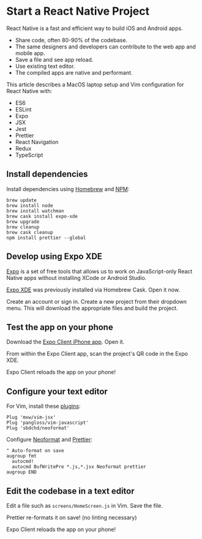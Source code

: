 # Start a React Native Project

React Native is a fast and efficient way to build iOS and Android apps.

* Share code, often 80-90% of the codebase.
* The same designers and developers
  can contribute to the web app and mobile app.
* Save a file and see app reload.
* Use existing text editor.
* The compiled apps are native and performant.

This article describes a MacOS laptop setup and Vim configuration
for React Native with:

* ES6
* ESLint
* Expo
* JSX
* Jest
* Prettier
* React Navigation
* Redux
* TypeScript

## Install dependencies

Install dependencies using [Homebrew] and [NPM]:

```
brew update
brew install node
brew install watchman
brew cask install expo-xde
brew upgrade
brew cleanup
brew cask cleanup
npm install prettier --global
```

[Homebrew]: http://brew.sh/
[NPM]: https://www.npmjs.org/

## Develop using Expo XDE

[Expo] is a set of free tools that
allows us to work on JavaScript-only React Native apps
without installing XCode or Android Studio.

[Expo]: https://expo.io

[Expo XDE] was previously installed via Homebrew Cask.
Open it now.

[Expo XDE]: https://docs.expo.io/versions/v18.0.0/introduction/xde-tour.html

Create an account or sign in.
Create a new project from their dropdown menu.
This will download the appropriate files and build the project.

## Test the app on your phone

Download the [Expo Client iPhone app][client].
Open it.

From within the Expo Client app,
scan the project's QR code in the Expo XDE.

[client]: https://itunes.com/apps/exponent

Expo Client reloads the app on your phone!

## Configure your text editor

For Vim, install these [plugins]:

```
Plug 'mxw/vim-jsx'
Plug 'pangloss/vim-javascript'
Plug 'sbdchd/neoformat'
```

[plugins]: https://github.com/junegunn/vim-plug

Configure [Neoformat] and [Prettier]:

```vim
" Auto-format on save
augroup fmt
  autocmd!
  autocmd BufWritePre *.js,*.jsx Neoformat prettier
augroup END
```

[Neoformat]: https://github.com/sbdchd/neoformat
[Prettier]: https://github.com/prettier/prettier

## Edit the codebase in a text editor

Edit a file such as `screens/HomeScreen.js` in Vim.
Save the file.

Prettier re-formats it on save! (no linting necessary)

Expo Client reloads the app on your phone!
